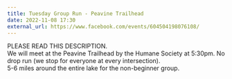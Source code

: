 ```yaml
---
title: Tuesday Group Run - Peavine Trailhead
date: 2022-11-08 17:30
external_url: https://www.facebook.com/events/604504198076108/
---
```

PLEASE READ THIS DESCRIPTION. <br>
  We will meet at the Peavine Trailhead by the Humane Society at 5&#58;30pm. No drop run (we stop for everyone at every intersection). <br>
  5-6 miles around the entire lake for the non-beginner group. <br>
  <br>
  
